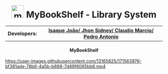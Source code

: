 <h1 align = "center" >
  <img alt="mybookshelf" width = "40px" src="https://cdn-icons-png.flaticon.com/512/864/864685.png">
  MyBookShelf - Library System
</h1>
<table align = "center" >
  <th>Developers:</th>
  <th>
    <a href="https://github.com/isaqueijs">Isaque João/ </a>
    <a href="https://github.com/jhonsidney">Jhon Sidney/ </a>
    <a href="https://github.com/Calteryeker">Claudio Marcio/ </a>
    <a href="https://github.com/98PASS">Pedro Antonio</a>
  </th>
 
</table>
<h4 align="center" >MyBookShelf</h4>




https://user-images.githubusercontent.com/13165825/171563976-bf381ade-78b6-4a5b-b888-7d49f6065bb6.mp4

